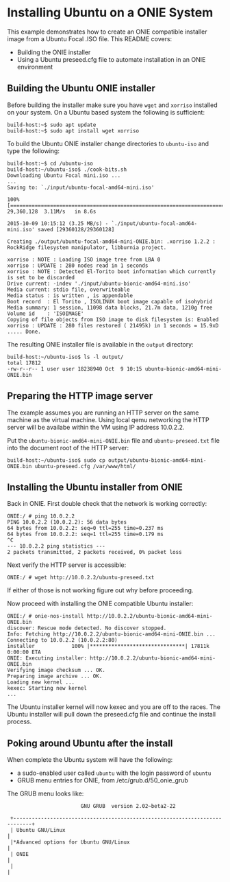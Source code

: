 # Installing Ubuntu on a ONIE System

This example demonstrates how to create an ONIE compatible installer
image from a Ubuntu Focal .ISO file.  This README covers:

* Building the  ONIE installer
* Using a Ubuntu preseed.cfg file to automate installation in an ONIE environment

## Building the Ubuntu ONIE installer

Before building the installer make sure you have `wget` and `xorriso`
installed on your system.  On a Ubuntu based system the following is
sufficient:

```
build-host:~$ sudo apt update
build-host:~$ sudo apt install wget xorriso
```

To build the Ubuntu ONIE installer change directories to `ubuntu-iso`
and type the following:

```
build-host:~$ cd /ubuntu-iso
build-host:~/ubuntu-iso$ ./cook-bits.sh
Downloading Ubuntu Focal mini.iso ...
...
Saving to: `./input/ubuntu-focal-amd64-mini.iso'

100%[==================================================================================================>] 29,360,128  3.11M/s   in 8.6s    

2015-10-09 10:15:12 (3.25 MB/s) - `./input/ubuntu-focal-amd64-mini.iso' saved [29360128/29360128]

Creating ./output/ubuntu-focal-amd64-mini-ONIE.bin: .xorriso 1.2.2 : RockRidge filesystem manipulator, libburnia project.

xorriso : NOTE : Loading ISO image tree from LBA 0
xorriso : UPDATE : 280 nodes read in 1 seconds
xorriso : NOTE : Detected El-Torito boot information which currently is set to be discarded
Drive current: -indev './input/ubuntu-bionic-amd64-mini.iso'
Media current: stdio file, overwriteable
Media status : is written , is appendable
Boot record  : El Torito , ISOLINUX boot image capable of isohybrid
Media summary: 1 session, 11098 data blocks, 21.7m data, 1210g free
Volume id    : 'ISOIMAGE'
Copying of file objects from ISO image to disk filesystem is: Enabled
xorriso : UPDATE : 280 files restored ( 21495k) in 1 seconds = 15.9xD
..... Done.
```

The resulting ONIE installer file is available in the `output` directory:

```
build-host:~/ubuntu-iso$ ls -l output/
total 17812
-rw-r--r-- 1 user user 18238940 Oct  9 10:15 ubuntu-bionic-amd64-mini-ONIE.bin
```

## Preparing the HTTP image server

The example assumes you are running an HTTP server on the same machine
as the virtual machine.  Using local qemu networking the HTTP server
will be availabe within the VM using IP address 10.0.2.2.

Put the `ubuntu-bionic-amd64-mini-ONIE.bin` file and
`ubuntu-preseed.txt` file into the document root of the HTTP server:

```
build-host:~/ubuntu-iso$ sudo cp output/ubuntu-bionic-amd64-mini-ONIE.bin ubuntu-preseed.cfg /var/www/html/
```

## Installing the Ubuntu installer from ONIE

Back in ONIE.  First double check that the network is working
correctly:

```
ONIE:/ # ping 10.0.2.2
PING 10.0.2.2 (10.0.2.2): 56 data bytes
64 bytes from 10.0.2.2: seq=0 ttl=255 time=0.237 ms
64 bytes from 10.0.2.2: seq=1 ttl=255 time=0.179 ms
^C
--- 10.0.2.2 ping statistics ---
2 packets transmitted, 2 packets received, 0% packet loss
```

Next verify the HTTP server is accessible:

```
ONIE:/ # wget http://10.0.2.2/ubuntu-preseed.txt
```

If either of those is not working figure out why before proceeding.

Now proceed with installing the ONIE compatible Ubuntu installer:

```
ONIE:/ # onie-nos-install http://10.0.2.2/ubuntu-bionic-amd64-mini-ONIE.bin
discover: Rescue mode detected. No discover stopped.
Info: Fetching http://10.0.2.2/ubuntu-bionic-amd64-mini-ONIE.bin ...
Connecting to 10.0.2.2 (10.0.2.2:80)
installer            100% |*******************************| 17811k  0:00:00 ETA
ONIE: Executing installer: http://10.0.2.2/ubuntu-bionic-amd64-mini-ONIE.bin
Verifying image checksum ... OK.
Preparing image archive ... OK.
Loading new kernel ...
kexec: Starting new kernel
...
```

The Ubuntu installer kernel will now kexec and you are off to the
races.  The Ubuntu installer will pull down the preseed.cfg file and
continue the install process.

## Poking around Ubuntu after the install

When complete the Ubuntu system will have the following:

- a sudo-enabled user called `ubuntu` with the login password of `ubuntu`
- GRUB menu entries for ONIE, from /etc/grub.d/50_onie_grub

The GRUB menu looks like:

```
                        GNU GRUB  version 2.02~beta2-22
                                                       
 +----------------------------------------------------------------------------+
 | Ubuntu GNU/Linux                                                           | 
 |*Advanced options for Ubuntu GNU/Linux                                      |
 | ONIE                                                                       |
 |                                                                            |
```
